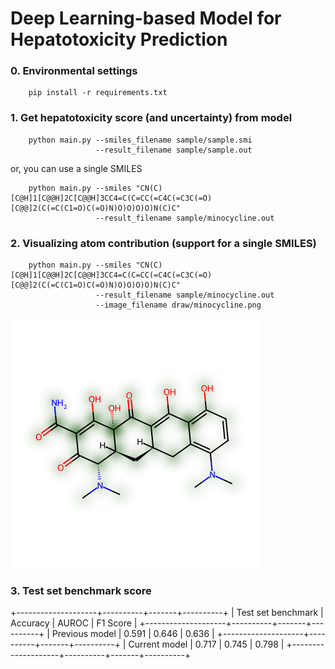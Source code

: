 # Deep Learning-based Model for Hepatotoxicity Prediction

### 0. Environmental settings
```
    pip install -r requirements.txt
```

### 1. Get hepatotoxicity score (and uncertainty) from model
```
    python main.py --smiles_filename sample/sample.smi
                   --result_filename sample/sample.out
```
or, you can use a single SMILES
```
    python main.py --smiles "CN(C)[C@H]1[C@@H]2C[C@@H]3CC4=C(C=CC(=C4C(=C3C(=O)[C@@]2(C(=C(C1=O)C(=O)N)O)O)O)O)N(C)C"
                   --result_filename sample/minocycline.out
```

### 2. Visualizing atom contribution (support for a single SMILES)
```
    python main.py --smiles "CN(C)[C@H]1[C@@H]2C[C@@H]3CC4=C(C=CC(=C4C(=C3C(=O)[C@@]2(C(=C(C1=O)C(=O)N)O)O)O)O)N(C)C"
                   --result_filename sample/minocycline.out
                   --image_filename draw/minocycline.png
```

<img src="https://github.com/WonhoZhung/HEPATOTOXICITY_PREDICTION/blob/main/draw/minocycline.png" height="400">


### 3. Test set benchmark score

+--------------------+----------+-------+----------+
| Test set benchmark | Accuracy | AUROC | F1 Score |
+--------------------+----------+-------+----------+
| Previous model     | 0.591    | 0.646 | 0.636    |
+--------------------+----------+-------+----------+
| Current model      | 0.717    | 0.745 | 0.798    |
+--------------------+----------+-------+----------+
